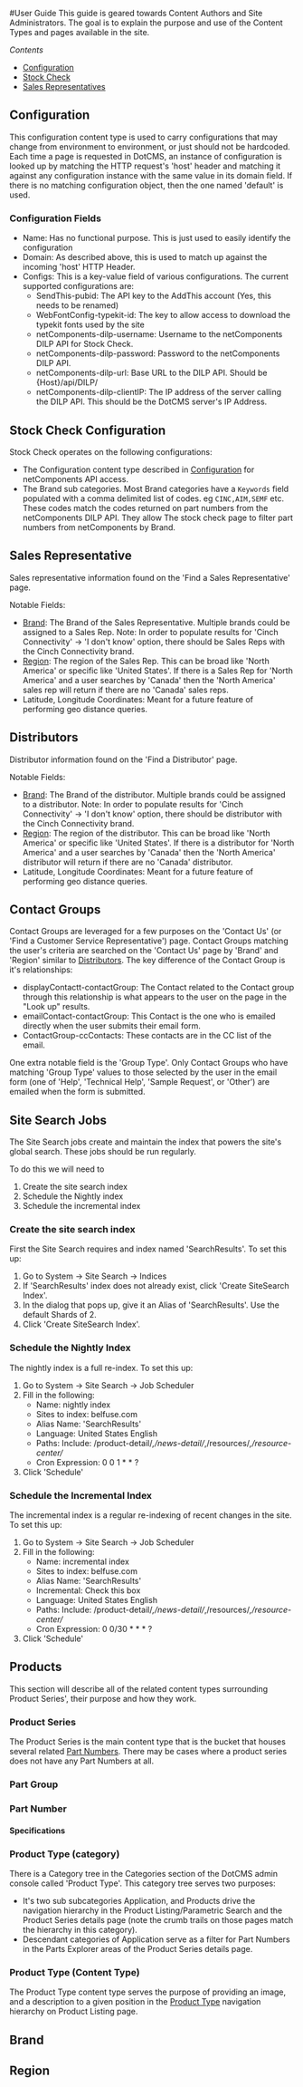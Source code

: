 #User Guide
This guide is geared towards Content Authors and Site Administrators. The goal is to explain the purpose and use of the 
Content Types and pages available in the site.

*Contents*
* [Configuration](#configuration)
* [Stock Check](#stock-check-configuration)
* [Sales Representatives](#sales-representatives)

## Configuration
This configuration content type is used to carry configurations that may change from environment to environment, or just
should not be hardcoded. Each time a page is requested in DotCMS, an instance of configuration is looked up by matching
the HTTP request's 'host' header and matching it against any configuration instance with the same value in its domain field.
If there is no matching configuration object, then the one named 'default' is used.

### Configuration Fields
* Name: Has no functional purpose. This is just used to easily identify the configuration
* Domain: As described above, this is used to match up against the incoming 'host' HTTP Header.
* Configs: This is a key-value field of various configurations. The current supported configurations are:
    * SendThis-pubid: The API key to the AddThis account (Yes, this needs to be renamed)
    * WebFontConfig-typekit-id: The key to allow access to download the typekit fonts used by the site
    * netComponents-dilp-username: Username to the netComponents DILP API for Stock Check.
    * netComponents-dilp-password: Password to the netComponents DILP API.
    * netComponents-dilp-url: Base URL to the DILP API. Should be {Host}/api/DILP/
    * netComponents-dilp-clientIP: The IP address of the server calling the DILP API. This should be the DotCMS server's
     IP Address.
     
     
## Stock Check Configuration
Stock Check operates on the following configurations:
* The Configuration content type described in [Configuration](#configuration) for netComponents API access.
* The Brand sub categories. Most Brand categories have a `Keywords` field populated with a comma delimited list of codes.
eg `CINC,AIM,SEMF` etc. These codes match the codes returned on part numbers from the netComponents DILP API. They allow
The stock check page to filter part numbers from netComponents by Brand.

## Sales Representative
Sales representative information found on the 'Find a Sales Representative' page.

Notable Fields:
* [Brand](#brand): The Brand of the Sales Representative. Multiple brands could be assigned to a Sales Rep. Note: In order to populate
results for 'Cinch Connectivity' -> 'I don't know' option, there should be Sales Reps with the Cinch Connectivity brand.
* [Region](#region): The region of the Sales Rep. This can be broad like 'North America' or specific like 'United States'. If there
is a Sales Rep for 'North America' and a user searches by 'Canada' then the 'North America' sales rep will return if there
are no 'Canada' sales reps.
* Latitude, Longitude Coordinates: Meant for a future feature of performing geo distance queries.

## Distributors
Distributor information found on the 'Find a Distributor' page.

Notable Fields:
* [Brand](#brand): The Brand of the distributor. Multiple brands could be assigned to a distributor. Note: In order to populate
results for 'Cinch Connectivity' -> 'I don't know' option, there should be distributor with the Cinch Connectivity brand.
* [Region](#region): The region of the distributor. This can be broad like 'North America' or specific like 'United States'. If there
is a distributor for 'North America' and a user searches by 'Canada' then the 'North America' distributor will return if there
are no 'Canada' distributor.
* Latitude, Longitude Coordinates: Meant for a future feature of performing geo distance queries.

## Contact Groups
Contact Groups are leveraged for a few purposes on the 'Contact Us' (or 'Find a Customer Service Representative')  page.
Contact Groups matching the user's criteria are searched on the 'Contact Us' page by 'Brand' and 'Region' similar to
[Distributors](#distributors). The key difference of the Contact Group is it's relationships:
* displayContactt-contactGroup: The Contact related to the Contact group through this relationship is what appears to the 
user on the page in the "Look up" results.
* emailContact-contactGroup: This Contact is the one who is emailed directly when the user submits their email form.
* ContactGroup-ccContacts: These contacts are in the CC list of the email.

One extra notable field is the 'Group Type'. Only Contact Groups who have matching 'Group Type' values to those selected by
the user in the email form (one of 'Help', 'Technical Help', 'Sample Request', or 'Other') are emailed when the form is
submitted.

## Site Search Jobs
The Site Search jobs create and maintain the index that powers the site's global search. These jobs should be run regularly.

To do this we will need to
1. Create the site search index
1. Schedule the Nightly index
1. Schedule the incremental index

### Create the site search index
First the Site Search requires and index named 'SearchResults'. To set this up:
1. Go to System -> Site Search -> Indices
1. If 'SearchResults' index does not already exist, click 'Create SiteSearch Index'.
1. In the dialog that pops up, give it an Alias of 'SearchResults'. Use the default Shards of 2.
1. Click 'Create SiteSearch Index'.

### Schedule the Nightly Index
The nightly index is a full re-index. To set this up:
1. Go to System -> Site Search -> Job Scheduler
1. Fill in the following:
    * Name: nightly index
    * Sites to index: belfuse.com
    * Alias Name: 'SearchResults'
    * Language: United States English
    * Paths: Include: /product-detail/*,/news-detail/*,/resources/*,/resource-center/*
    * Cron Expression: 0 0 1 * * ?
1. Click 'Schedule'

### Schedule the Incremental Index
The incremental index is a regular re-indexing of recent changes in the site. To set this up:
1. Go to System -> Site Search -> Job Scheduler
1. Fill in the following:
    * Name: incremental index
    * Sites to index: belfuse.com
    * Alias Name: 'SearchResults'
    * Incremental: Check this box
    * Language: United States English
    * Paths: Include: /product-detail/*,/news-detail/*,/resources/*,/resource-center/*
    * Cron Expression: 0 0/30 * * * ?
1. Click 'Schedule'

## Products
This section will describe all of the related content types surrounding Product Series', their purpose and how they work.

### Product Series
The Product Series is the main content type that is the bucket that houses several related [Part Numbers](#part-number). 
There may be cases where a product series does not have any Part Numbers at all.
 
### Part Group

### Part Number

#### Specifications

### Product Type (category)
There is a Category tree in the Categories section of the DotCMS admin console called 'Product Type'. This category tree
serves two purposes:
* It's two sub subcategories Application, and Products drive the navigation hierarchy in the Product Listing/Parametric Search
and the Product Series details page (note the crumb trails on those pages match the hierarchy in this category).
* Descendant categories of Application serve as a filter for Part Numbers in the Parts Explorer areas of the Product Series
details page.

### Product Type (Content Type)
The Product Type content type serves the purpose of providing an image, and a description to a given position in the 
[Product Type](#product-type-category) navigation hierarchy on Product Listing page.

## Brand

## Region
